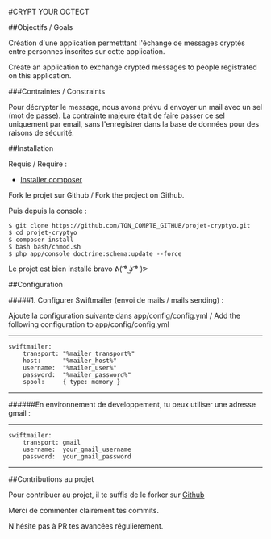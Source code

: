#CRYPT YOUR OCTECT


##Objectifs / Goals

Création d'une application permetttant l'échange de messages cryptés entre personnes inscrites sur cette application.

Create an application to exchange crypted messages to people registrated on this application.

###Contraintes / Constraints

Pour décrypter le message, nous avons prévu d'envoyer un mail avec un sel (mot de passe). La contrainte majeure était de faire passer ce sel uniquement par email, sans l'enregistrer dans la base de données pour des raisons de sécurité.

##Installation

Requis / Require : 

* [Installer composer](https://getcomposer.org/download/)


Fork le projet sur Github / Fork the project on Github.

Puis depuis la console :
``` shell
$ git clone https://github.com/TON_COMPTE_GITHUB/projet-cryptyo.git 
$ cd projet-cryptyo 
$ composer install 
$ bash bash/chmod.sh 
$ php app/console doctrine:schema:update --force 
```

Le projet est bien installé bravo ᕕ( ͡° ͜ʖ ͡° )ᕗ



##Configuration

#####1. Configurer Swiftmailer (envoi de mails / mails sending) : 

Ajoute la configuration suivante dans app/config/config.yml / Add the following configuration to app/config/config.yml

---
    swiftmailer:
        transport: "%mailer_transport%" 
        host:      "%mailer_host%"
        username:  "%mailer_user%"
        password:  "%mailer_password%"
        spool:     { type: memory }
---

######En environnement de developpement, tu peux utiliser une adresse gmail :

---
    swiftmailer:
        transport: gmail
        username:  your_gmail_username
        password:  your_gmail_password
---

##Contributions au projet

Pour contribuer au projet, il te suffis de le forker sur [Github](https://github.com/WildCodeSchool/projet-cryptyo)

Merci de commenter clairement tes commits.

N'hésite pas à PR tes avancées régulierement.

